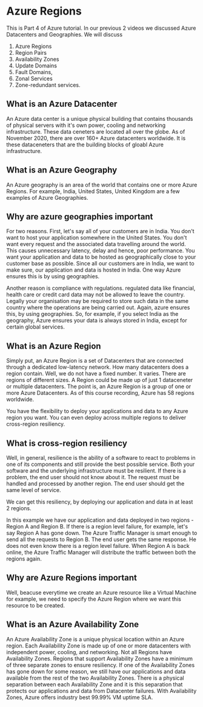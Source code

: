 # Azure Regions
This is Part 4 of Azure tutorial. In our previous 2 videos we discussed Azure Datacenters and Geographies. We will discuss

1. Azure Regions
2. Region Pairs
3. Availability Zones
4. Update Domains
5. Fault Domains,
6. Zonal Services
7. Zone-redundant services.

## What is an Azure Datacenter
An Azure data center is a unique physical building that contains thousands of physical servers with it's own power, cooling and networking infrastructure. These data ceneters are located all over the globe. As of November 2020, there are over 160+ Azure datacenters worldwide. It is these dataceneters that are the building blocks of gloabl Azure infrastructure.

## What is an Azure Geography
An Azure geography is an area of the world that contains one or more Azure Regions. For example, India, United States, United Kingdom are a few examples of Azure Geographies.

## Why are azure geographies important
For two reasons. First, let's say all of your customers are in India. You don't want to host your application somewhere in the United States. You don't want every request and the associated data travelling around the world. This causes unnecessary latency, delay and hence, poor performance. You want your application and data to be hosted as geographically close to your customer base as possible. Since all our customers are in India, we want to make sure, our application and data is hosted in India. One way Azure ensures this is by using geographies.

Another reason is compliance with regulations. regulated data like financial, health care or credit card data may not be allowed to leave the country. Legally your organisation may be required to store such data in the same country where the operations are being carried out. Again, azure ensures this, by using geographies.
So, for example, if you select India as the geography, Azure ensures your data is always stored in India, except for certain global services.
## What is an Azure Region
Simply put, an Azure Region is a set of Datacenters that are connected through a dedicated low-latency network. How many datacenters does a region contain. Well, we do not have a fixed number. It varies. There are regions of different sizes. A Region could be made up of just 1 dataceneter or multiple datacenters. The point is, an Azure Region is a group of one or more Azure Datacenters. As of this course recording, Azure has 58 regions worldwide.

You have the flexibility to deploy your applications and data to any Azure region you want. You can even deploy across multiple regions to deliver cross-region resiliency.

## What is cross-region resiliency
Well, in general, resilience is the ability of a software to react to problems in one of its components and still provide the best possible service.
Both your software and the underlying infrastructure must be resilient. If there is a problem, the end user should not know about it. The request must be handled and processed by another region. The end user should get the same level of service.

We can get this resiliency, by deploying our application and data in at least 2 regions.

In this example we have our application and data deployed in two regions - Region A and Region B. If there is a region level failure, for example, let's say Region A has gone down. The Azure Traffic Manager is smart enough to send all the requests to Region B. The end user gets the same response. He does not even know there is a region level failure. When Region A is back online, the Azure Traffic Manager will distribute the traffic between both the regions again.
## Why are Azure Regions important
Well, beacuse everytime we create an Azure resource like a Virtual Machine for example, we need to specify the Azure Region where we want this resource to be created. 
## What is an Azure Availability Zone
An Azure Availability Zone is a unique physical location within an Azure region. Each Availability Zone is made up of one or more datacenters with independent power, cooling, and networking. Not all Regions have Availability Zones. Regions that support Availability Zones have a minimum of three separate zones to ensure resiliency.
If one of the Availability Zones has gone down for some reason, we still have our applications and data available from the rest of the two Availability Zones. There is a physical separation between each Availability Zone and it is this separation that protects our applications and data from Datacenter failures. With Availability Zones, Azure offers industry best 99.99% VM uptime SLA.

